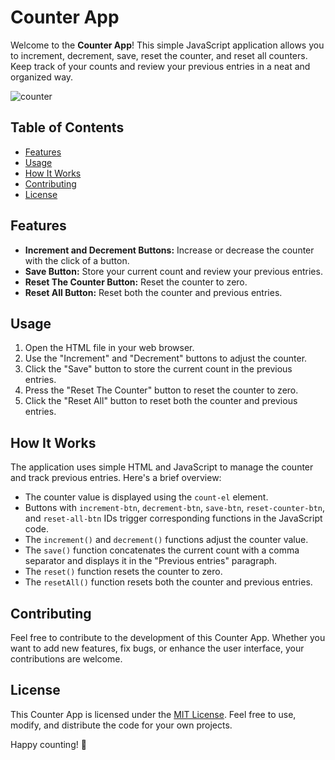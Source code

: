 # Counter App

Welcome to the **Counter App**! This simple JavaScript application allows you to increment, decrement, save, reset the counter, and reset all counters. Keep track of your counts and review your previous entries in a neat and organized way.

![counter](https://github.com/mehmettemizkan/Javascript-Apps/assets/56386597/fd9df878-5056-484d-8d96-c3d0847e2bd8)

## Table of Contents

- [Features](#features)
- [Usage](#usage)
- [How It Works](#how-it-works)
- [Contributing](#contributing)
- [License](#license)

## Features

-   **Increment and Decrement Buttons:** Increase or decrease the counter with the click of a button.
-   **Save Button:** Store your current count and review your previous entries.
-   **Reset The Counter Button:** Reset the counter to zero.
-   **Reset All Button:** Reset both the counter and previous entries.

## Usage

1. Open the HTML file in your web browser.
2. Use the "Increment" and "Decrement" buttons to adjust the counter.
3. Click the "Save" button to store the current count in the previous entries.
4. Press the "Reset The Counter" button to reset the counter to zero.
5. Click the "Reset All" button to reset both the counter and previous entries.

## How It Works

The application uses simple HTML and JavaScript to manage the counter and track previous entries. Here's a brief overview:

-   The counter value is displayed using the `count-el` element.
-   Buttons with `increment-btn`, `decrement-btn`, `save-btn`, `reset-counter-btn`, and `reset-all-btn` IDs trigger corresponding functions in the JavaScript code.
-   The `increment()` and `decrement()` functions adjust the counter value.
-   The `save()` function concatenates the current count with a comma separator and displays it in the "Previous entries" paragraph.
-   The `reset()` function resets the counter to zero.
-   The `resetAll()` function resets both the counter and previous entries.

## Contributing

Feel free to contribute to the development of this Counter App. Whether you want to add new features, fix bugs, or enhance the user interface, your contributions are welcome.

## License

This Counter App is licensed under the [MIT License](LICENSE). Feel free to use, modify, and distribute the code for your own projects.

Happy counting! 🚀
